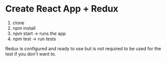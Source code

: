 # Create React App + Redux

1. clone
2. npm install
3. npm start -> runs the app
4. npm test -> run tests

Redux is configured and ready to use but is not required to be used for the test if you don't want to.
